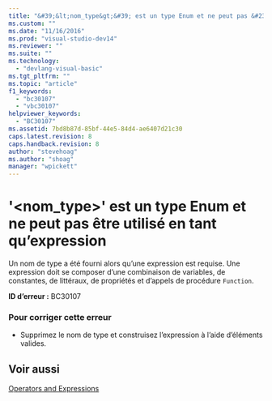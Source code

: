 ```yaml
---
title: "&#39;&lt;nom_type&gt;&#39; est un type Enum et ne peut pas &#234;tre utilis&#233; en tant qu’expression | Microsoft Docs"
ms.custom: ""
ms.date: "11/16/2016"
ms.prod: "visual-studio-dev14"
ms.reviewer: ""
ms.suite: ""
ms.technology: 
  - "devlang-visual-basic"
ms.tgt_pltfrm: ""
ms.topic: "article"
f1_keywords: 
  - "bc30107"
  - "vbc30107"
helpviewer_keywords: 
  - "BC30107"
ms.assetid: 7bd8b87d-85bf-44e5-84d4-ae6407d21c30
caps.latest.revision: 8
caps.handback.revision: 8
author: "stevehoag"
ms.author: "shoag"
manager: "wpickett"
---
```

# &#39;&lt;nom_type&gt;&#39; est un type Enum et ne peut pas &#234;tre utilis&#233; en tant qu’expression
Un nom de type a été fourni alors qu’une expression est requise. Une expression doit se composer d’une combinaison de variables, de constantes, de littéraux, de propriétés et d’appels de procédure `Function`.  
  
 **ID d’erreur :** BC30107  
  
### Pour corriger cette erreur  
  
-   Supprimez le nom de type et construisez l’expression à l’aide d’éléments valides.  
  
## Voir aussi  
 [Operators and Expressions](/dotnet/visual-basic/programming-guide/language-features/operators-and-expressions/index)